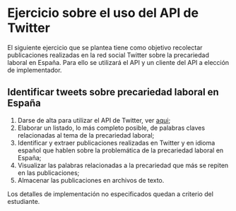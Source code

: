 # Ejercicio sobre el uso del API de Twitter

El siguiente ejercicio que se plantea tiene como objetivo recolectar publicaciones realizadas en la red social Twitter sobre la precariedad laboral en España. Para ello se utilizará el API y un cliente del API a elección de implementador.

## Identificar tweets sobre precariedad laboral en España

1. Darse de alta para utilizar el API de Twitter, ver [aqui](https://developer.twitter.com/en/docs/twitter-api/getting-started/getting-access-to-the-twitter-api);
2. Elaborar un listado, lo más completo posible, de palabras claves relacionadas al tema de la precariedad laboral;
3. Identificar y extraer publicaciones realizadas en Twitter y en idioma español que hablen sobre la problemática de la precariedad laboral en España;
4. Visualizar las palabras relacionadas a la precariedad que más se repiten en las publicaciones;
5. Almacenar las publicaciones en archivos de texto.

Los detalles de implementación no especificados quedan a criterio del estudiante.